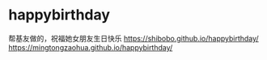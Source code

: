 # happybirthday
帮基友做的，祝福她女朋友生日快乐
https://shibobo.github.io/happybirthday/
https://mingtongzaohua.github.io/happybirthday/
